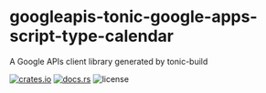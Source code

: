 # googleapis-tonic-google-apps-script-type-calendar

A Google APIs client library generated by tonic-build

[![crates.io](https://img.shields.io/crates/v/googleapis-tonic-google-apps-script-type-calendar)](https://crates.io/crates/googleapis-tonic-google-apps-script-type-calendar)
[![docs.rs](https://img.shields.io/docsrs/googleapis-tonic-google-apps-script-type-calendar)](https://docs.rs/googleapis-tonic-google-apps-script-type-calendar)
![license](https://img.shields.io/crates/l/googleapis-tonic-google-apps-script-type-calendar)
